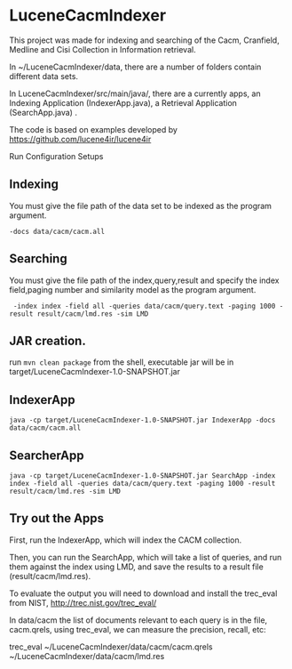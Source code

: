 # LuceneCacmIndexer
This project was made for indexing and searching of the Cacm, Cranfield, Medline and Cisi Collection in Information retrieval.

In ~/LuceneCacmIndexer/data, there are a number of folders contain different data sets.

In LuceneCacmIndexer/src/main/java/, there are a currently apps, an Indexing Application (IndexerApp.java), a Retrieval Application (SearchApp.java) .

The code is based on examples developed by https://github.com/lucene4ir/lucene4ir

Run Configuration Setups

## Indexing

You must give the file path of the data set to be indexed as the program argument.




    -docs data/cacm/cacm.all



## Searching

You must give the file path of the index,query,result and specify the index field,paging number and similarity model as the program argument.



     -index index -field all -queries data/cacm/query.text -paging 1000 -result result/cacm/lmd.res -sim LMD



## JAR creation.
run `mvn clean package` from the shell, executable jar will be in target/LuceneCacmIndexer-1.0-SNAPSHOT.jar

## IndexerApp

```shell
java -cp target/LuceneCacmIndexer-1.0-SNAPSHOT.jar IndexerApp -docs data/cacm/cacm.all
```

## SearcherApp

```shell
java -cp target/LuceneCacmIndexer-1.0-SNAPSHOT.jar SearchApp -index index -field all -queries data/cacm/query.text -paging 1000 -result result/cacm/lmd.res -sim LMD
```


## Try out the Apps

First, run the IndexerApp, which will index the CACM collection. 

Then, you can run the SearchApp, which will take a list of queries, and run them against the index using LMD, and save the results to a result file (result/cacm/lmd.res).

To evaluate the output you will need to download and install the trec_eval from NIST, http://trec.nist.gov/trec_eval/

In data/cacm the list of documents relevant to each query is in the file, cacm.qrels, using trec_eval, we can measure the precision, recall, etc:

trec_eval ~/LuceneCacmIndexer/data/cacm/cacm.qrels ~/LuceneCacmIndexer/data/cacm/lmd.res